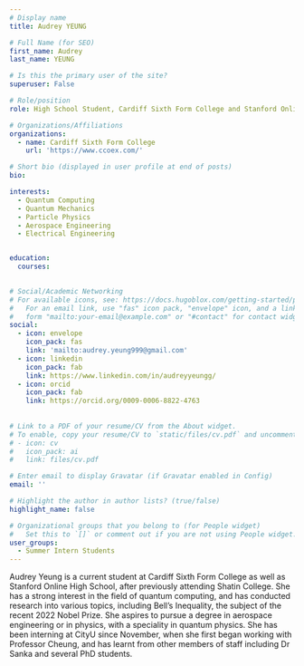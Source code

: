 ```yaml
---
# Display name
title: Audrey YEUNG

# Full Name (for SEO)
first_name: Audrey
last_name: YEUNG

# Is this the primary user of the site?
superuser: False

# Role/position
role: High School Student, Cardiff Sixth Form College and Stanford Online High School

# Organizations/Affiliations
organizations:
  - name: Cardiff Sixth Form College
    url: 'https://www.ccoex.com/'

# Short bio (displayed in user profile at end of posts)
bio: 

interests:
  - Quantum Computing
  - Quantum Mechanics
  - Particle Physics
  - Aerospace Engineering
  - Electrical Engineering


education:
  courses:
    

# Social/Academic Networking
# For available icons, see: https://docs.hugoblox.com/getting-started/page-builder/#icons
#   For an email link, use "fas" icon pack, "envelope" icon, and a link in the
#   form "mailto:your-email@example.com" or "#contact" for contact widget.
social:
  - icon: envelope
    icon_pack: fas
    link: 'mailto:audrey.yeung999@gmail.com'
  - icon: linkedin
    icon_pack: fab
    link: https://www.linkedin.com/in/audreyyeungg/
  - icon: orcid
    icon_pack: fab
    link: https://orcid.org/0009-0006-8822-4763
       
    
# Link to a PDF of your resume/CV from the About widget.
# To enable, copy your resume/CV to `static/files/cv.pdf` and uncomment the lines below.
# - icon: cv
#   icon_pack: ai
#   link: files/cv.pdf

# Enter email to display Gravatar (if Gravatar enabled in Config)
email: ''

# Highlight the author in author lists? (true/false)
highlight_name: false

# Organizational groups that you belong to (for People widget)
#   Set this to `[]` or comment out if you are not using People widget.
user_groups:
  - Summer Intern Students
---
```


Audrey Yeung is a current student at Cardiff Sixth Form College as well as Stanford Online High School, after previously attending Shatin College. She has a strong interest in the field of quantum computing, and has conducted research into various topics, including Bell’s Inequality, the subject of the recent 2022 Nobel Prize. She aspires to pursue a degree in aerospace engineering or in physics, with a speciality in quantum physics. She has been interning at CityU since November, when she first began working with Professor Cheung, and has learnt from other members of staff including Dr Sanka and several PhD students.
